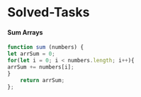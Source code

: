 # Solved-Tasks
#### Sum Arrays
````javascript
function sum (numbers) {
let arrSum = 0;
for(let i = 0; i < numbers.length; i++){
arrSum += numbers[i];
}
    return arrSum;
};



````


